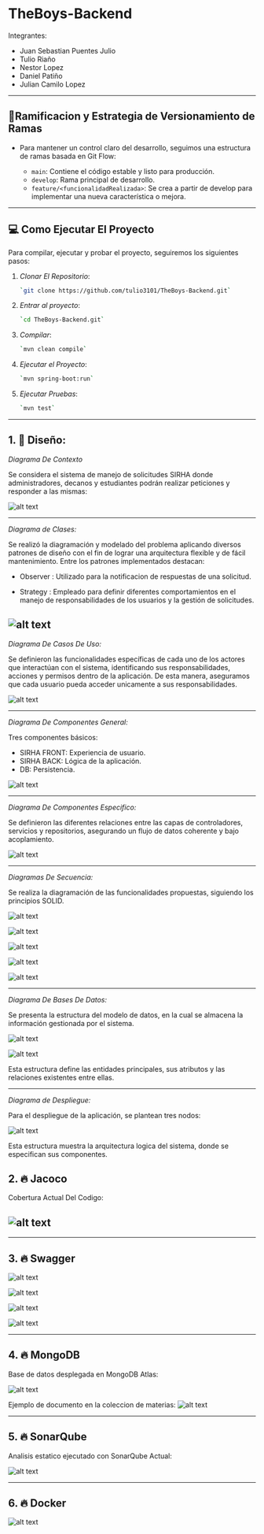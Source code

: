 # TheBoys-Backend

Integrantes:

- Juan Sebastian Puentes Julio
- Tulio Riaño
- Nestor Lopez
- Daniel Patiño
- Julian Camilo Lopez

---

## 🌲Ramificacion y Estrategia de Versionamiento de Ramas

- Para mantener un control claro del desarrollo, seguimos una estructura de ramas basada en Git Flow:

    - `main`: Contiene el código estable y listo para producción.
    - `develop`: Rama principal de desarrollo.
    - `feature/<funcionalidadRealizada>`: Se crea a partir de develop para implementar una nueva característica o mejora.

---

## 💻 **Como Ejecutar El Proyecto**

Para compilar, ejecutar y probar el proyecto, seguiremos los siguientes pasos:

1. *Clonar El Repositorio*:
    ```bash
    `git clone https://github.com/tulio3101/TheBoys-Backend.git`

2. *Entrar al proyecto*:
    ```bash
    `cd TheBoys-Backend.git`

3. *Compilar*:
    ```bash
    `mvn clean compile`

4. *Ejecutar el Proyecto*:
    ```bash
    `mvn spring-boot:run`

5. *Ejecutar Pruebas*:
    ```bash
    `mvn test`

---

## 1. 🎨 **Diseño**:

_Diagrama De Contexto_

Se considera el sistema de manejo de solicitudes SIRHA donde administradores, decanos y estudiantes podrán realizar peticiones y responder a las mismas:

![alt text](docs/imagenes/diagramaDeContexto.png)

---

_Diagrama de Clases:_

Se realizó la diagramación y modelado del problema aplicando diversos patrones de diseño con el fin de lograr una arquitectura flexible y de fácil mantenimiento.
Entre los patrones implementados destacan:

- Observer : Utilizado para la notificacion de respuestas de una solicitud.

- Strategy : Empleado para definir diferentes comportamientos en el manejo de responsabilidades de los usuarios y la gestión de solicitudes.

![alt text](docs/imagenes/clasesCorregidoo.png)
---

_Diagrama De Casos De Uso:_

Se definieron las funcionalidades específicas de cada uno de los actores que interactúan con el sistema, identificando sus responsabilidades, acciones y permisos dentro de la aplicación. De esta manera, aseguramos que cada usuario pueda acceder unicamente a sus responsabilidades.

![alt text](docs/imagenes/casosDeUso1.png)

---

_Diagrama De Componentes General:_

Tres componentes básicos:
- SIRHA FRONT: Experiencia de usuario.
- SIRHA BACK: Lógica de la aplicación.
- DB: Persistencia.

![alt text](docs/imagenes/componentesGeneral.png)

---

_Diagrama De Componentes Especifico:_

Se definieron las diferentes relaciones entre las capas de controladores, servicios y repositorios, asegurando un flujo de datos coherente y bajo acoplamiento.

![alt text](docs/imagenes/componentesEspecifico.png)

---

_Diagramas De Secuencia:_

Se realiza la diagramación de las funcionalidades propuestas, siguiendo los principios SOLID.

![alt text](docs/imagenes/secuencia1.png)

![alt text](docs/imagenes/secuencia2.png)

![alt text](docs/imagenes/secuencia3.png)

![alt text](docs/imagenes/secuencia4.png)

![alt text](docs/imagenes/secuencia5.png)

---

_Diagrama De Bases De Datos:_

Se presenta la estructura del modelo de datos, en la cual se almacena la información gestionada por el sistema.

![alt text](docs/imagenes/baseDeDatos.png)

![alt text](docs/imagenes/relacionesBasesDeDatos.png)

Esta estructura define las entidades principales, sus atributos y las relaciones existentes entre ellas.

---
_Diagrama de Despliegue:_

Para el despliegue de la aplicación, se plantean tres nodos:

![alt text](docs/imagenes/diagramaDespliegue.png)

Esta estructura muestra la arquitectura logica del sistema, donde se especifican sus componentes.

## 2. 🔥 **Jacoco**

Cobertura Actual Del Codigo:

## ![alt text](docs/imagenes/jacocoCoberturaActual.png)

---

## 3. 🔥 **Swagger**

![alt text](docs/imagenes/swaggeer.png)

![alt text](docs/imagenes/SWAGGER1.png)

![alt text](docs/imagenes/SWAGGER2.png)

![alt text](docs/imagenes/SWAGGER3.png)

---

## 4. 🔥 **MongoDB**

Base de datos desplegada en MongoDB Atlas:

![alt text](docs/imagenes/MongoCompass.png)

Ejemplo de documento en la coleccion de materias:
![alt text](docs/imagenes/Subjects.png)

---

## 5. 🔥 **SonarQube**

Analisis estatico ejecutado con SonarQube Actual:

![alt text](docs/imagenes/coberturaSonarQubeActual.png)

---

## 6. 🔥 **Docker**

![alt text](docs/imagenes/docker.png)
